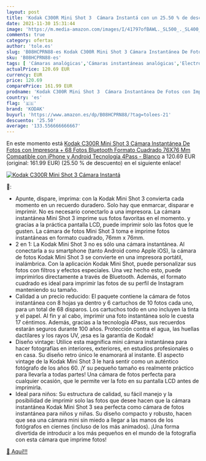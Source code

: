 ```yaml
---
layout: post
title: 'Kodak C300R Mini Shot 3  Cámara Instantá con un 25.50 % de descuento'
date: 2021-11-30 15:31:44
image: 'https://m.media-amazon.com/images/I/41797ofBAWL._SL500_._SL400_.jpg'
comments: true
category: ofertas
author: 'tole.es'
slug: 'B08HCPRN88-es Kodak C300R Mini Shot 3 Cámara Instantánea De Fotos con...'
sku: 'B08HCPRN88-es'
tags: [ 'Cámaras analógicas','Cámaras instantáneas analógicas','Electrónica','Fotografía y videocámaras','iphone','kodak', ]
actualPrice: 120.69 EUR
currency: EUR
price: 120.69
comparePrice: 161.99 EUR
prodname: 'Kodak C300R Mini Shot 3  Cámara Instantánea De Fotos con Impresora + 68 Fotos  Bluetooth  Formato Cuadrado 76X76 Mm  Compatible con iPhone y Android  Tecnología 4Pass - Blanco'
country: 'es'
flag: '🇪🇸'
brand: 'KODAK'
buyurl: 'https://www.amazon.es/dp/B08HCPRN88/?tag=tolees-21'
descuento: '25.50'
average: '133.556666666667'
---
```


En este momento está [Kodak C300R Mini Shot 3  Cámara Instantánea De Fotos con Impresora + 68 Fotos  Bluetooth  Formato Cuadrado 76X76 Mm  Compatible con iPhone y Android  Tecnología 4Pass - Blanco](https://www.amazon.es/dp/B08HCPRN88/?tag=tolees-21) a 120.69 EUR (original: 161.99 EUR) (25.50 %  de descuento) en el siguiente enlace!

[![Kodak C300R Mini Shot 3  Cámara Instantá](https://m.media-amazon.com/images/I/41797ofBAWL._SL500_._SL400_.jpg)](https://www.amazon.es/dp/B08HCPRN88/?tag=tolees-21)

🔎:

- Apunte, dispare, imprima: con la Kodak Mini Shot 3 convierta cada momento en un recuerdo duradero. Solo hay que enmarcar, disparar e imprimir. No es necesario conectarlo a una impresora. La cámara instantánea Mini Shot 3 imprime sus fotos favoritas en el momento. y gracias a la práctica pantalla LCD, puede imprimir solo las fotos que le gusten. La cámara de fotos Mini Shot 3 toma e imprime fotos instantáneas en formato cuadrado, 76mm x 76mm.
- 2 en 1: La Kodak Mini Shot 3 no es sólo una cámara instantánea. Al conectarla a su smartphone (tanto Android como Apple iOS), la cámara de fotos Kodak Mini Shot 3 se convierte en una impresora portátil, inalámbrica. Con la aplicación Kodak Mini Shot, puede personalizar sus fotos con filtros y efectos especiales. Una vez hecho esto, puede imprimirlos directamente a través de Bluetooth. Además, el formato cuadrado es ideal para imprimir las fotos de su perfil de Instagram manteniendo su tamaño.
- Calidad a un precio reducido: El paquete contiene la cámara de fotos instantánea con 8 hojas ya dentro y 6 cartuchos de 10 fotos cada uno, para un total de 68 disparos. Los cartuchos todo en uno incluyen la tinta y el papel. Al fin y al cabo, imprimir una foto instantánea solo le cuesta 17 céntimos. Además, gracias a la tecnología 4Pass, sus recuerdos estarán seguros durante 100 años. Protección contra el agua, las huellas dactilares y los rayos UV, ¡esa es la garantía de Kodak!
- Diseño vintage: Utilice esta magnífica mini cámara instantánea para hacer fotografías en interiores, exteriores, en estudios profesionales o en casa. Su diseño retro único le enamorará al instante. El aspecto vintage de la Kodak Mini Shot 3 le hará sentir como un auténtico fotógrafo de los años 60. ¡Y su pequeño tamaño es realmente práctico para llevarla a todas partes! Una cámara de fotos perfecta para cualquier ocasión, que le permite ver la foto en su pantalla LCD antes de imprimirla.
- Ideal para niños: Su estructura de calidad, su fácil manejo y la posibilidad de imprimir solo las fotos que desee hacen que la cámara instantánea Kodak Mini Shot 3 sea perfecta como cámara de fotos instantánea para niños y niñas. Su diseño compacto y robusto, hacen que sea una cámara mini sin miedo a llegar a las manos de los fotógrafos en ciernes (incluso de los más animados). ¡Una forma divertida de introducir a los más pequeños en el mundo de la fotografía con esta cámara que imprime fotos!

[🛒 Aquí!!!](https://www.amazon.es/dp/B08HCPRN88/?tag=tolees-21)

